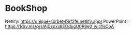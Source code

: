 # BookShop
Netlify: https://unique-sorbet-b9f2fe.netlify.app/ 
PowerPoint : https://1drv.ms/p/s!Aj0zdxx8EDdugU0R6e0_wIcYsCbA
